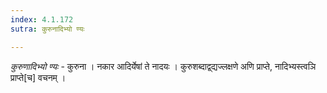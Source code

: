 ```yaml
---
index: 4.1.172
sutra: कुरुनादिभ्यो ण्यः

---
```

_कुरुणादिभ्यो ण्यः_ - कुरुना । नकार आदिर्येषां ते नादयः । कुरुशब्दाद्व्द्यज्लक्षणे अणि प्राप्ते, नादिभ्यस्त्वञि प्राप्ते[च] वचनम् ।
